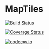 # MapTiles

[![Build Status](https://travis-ci.org/yeesian/MapTiles.jl.svg?branch=master)](https://travis-ci.org/yeesian/MapTiles.jl)

[![Coverage Status](https://coveralls.io/repos/yeesian/MapTiles.jl/badge.svg?branch=master&service=github)](https://coveralls.io/github/yeesian/MapTiles.jl?branch=master)

[![codecov.io](http://codecov.io/github/yeesian/MapTiles.jl/coverage.svg?branch=master)](http://codecov.io/github/yeesian/MapTiles.jl?branch=master)
